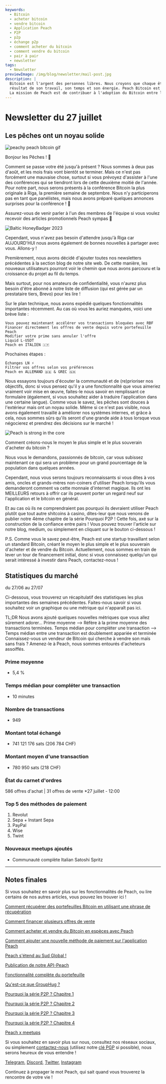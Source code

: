 ```yaml
---
keywords:
  - Bitcoin
  - acheter bitcoin
  - vendre bitcoin
  - Application Peach
  - P2P
  - p2p
  - échange p2p
  - comment acheter du bitcoin
  - comment vendre du bitcoin
  - pair à pair
  - newsletter
tags:
  - Newsletter
previewImage: /img/blog/newsletter/mail-post.jpg
description: |
  Bitcoin est l'argent des personnes libres. Nous croyons que chaque être humain a le droit de choisir la monnaie qu'il utilise pour stocker sa richesse, le
  résultat de son travail, son temps et son énergie. Peach Bitcoin est la plateforme la plus simple pour acheter et vendre du bitcoin de pair à pair.
  La mission de Peach est de contribuer à l'adoption du Bitcoin entre les mains des gens.
---
```


# Newsletter du 27 juillet

## Les pêches ont un noyau solide

![peachy peach bitcoin gif](/img/blog/newsletter/gif-peach.gif)

Bonjour les Pêches ! 🍑

Comment se passe votre été jusqu'à présent ? Nous sommes à deux pas d'août, et les mois frais vont bientôt se terminer. Mais ce n'est pas forcément une mauvaise chose, surtout si vous prévoyez d'assister à l'une des conférences qui se tiendront lors de cette deuxième moitié de l'année.
Pour notre part, nous serons présents à la conférence Bitcoin la plus originale à Riga, la première semaine de septembre. Nous n'y participerons pas en tant que panélistes, mais nous avons préparé quelques annonces surprises pour la conférence ! 👀

Assurez-vous de venir parler à l'un des membres de l'équipe si vous voulez recevoir des articles promotionnels Peach sympas 👕

![Baltic HoneyBadger 2023](https://img.mailinblue.com/5647291/images/content_library/original/64c150feca9a443c5539f14d.jpg)

Cependant, vous n'avez pas besoin d'attendre jusqu'à Riga car AUJOURD'HUI nous avons également de bonnes nouvelles à partager avec vous. Allons-y !

Premièrement, nous avons décidé d'ajouter toutes nos newsletters précédentes à la section blog de notre site web. De cette manière, les nouveaux utilisateurs pourront voir le chemin que nous avons parcouru et la croissance du projet au fil du temps.

Mais surtout, pour nos amateurs de confidentialité, vous n'aurez plus besoin d'être abonné à notre liste de diffusion (qui est gérée par un prestataire tiers, Brevo) pour les lire !

Sur le plan technique, nous avons expédié quelques fonctionnalités importantes récemment. Au cas où vous les auriez manquées, voici une brève liste :

    Vous pouvez maintenant accélérer vos transactions bloquées avec RBF
    Financer directement les offres de vente depuis votre portefeuille Peach
    Modifier votre prime sans annuler l'offre
    Liquid L-USDT
    Peach en ITALIEN 🇮🇹

Prochaines étapes :

    Échanges LN ⚡
    Filtrer vos offres selon vos préférences
    Peach en ALLEMAND 🇩🇪 & GREC 🇬🇷

Nous essayons toujours d'écouter la communauté et de (re)prioriser nos objectifs, donc si vous pensez qu'il y a une fonctionnalité que vous aimeriez vraiment voir mise en œuvre, faites-le nous savoir en remplissant ce formulaire (également, si vous souhaitez aider à traduire l'application dans une certaine langue).
Comme vous le savez, les pêches sont douces à l'extérieur mais ont un noyau solide.
Même si ce n'est pas visible, nous avons également travaillé à améliorer nos systèmes internes, et grâce à cela, nous sommes sûrs qu'ils seront d'une grande aide à tous lorsque vous négocierez et prendrez des décisions sur le marché !

![Peach is strong in the core](https://img.mailinblue.com/5647291/images/content_library/original/64c24bc1b872d13df10ce56f.jpg)

Comment créons-nous le moyen le plus simple et le plus souverain d'acheter du bitcoin ?

Nous vous le demandons, passionnés de bitcoin, car vous subissez maintenant ce qui sera un problème pour un grand pourcentage de la population dans quelques années.

Cependant, nous vous serons toujours reconnaissants si vous dites à vos amis, oncles et grands-mères non-coiners d'utiliser Peach lorsqu'ils vous demanderont comment va cette monnaie d'internet magique. Ils ont les MEILLEURS retours à offrir car ils peuvent porter un regard neuf sur l'application et le bitcoin en général.

Et au cas où ils ne comprendraient pas pourquoi ils devraient utiliser Peach plutôt que tout autre shitcoins à casino, dites-leur que nous venons de publier notre 4ème chapitre de la série Pourquoi P2P ! Cette fois, axé sur la construction de la confiance entre pairs ! Vous pouvez trouver l'article sur notre blog, medium, ou simplement en cliquant sur le bouton ci-dessous !

P.S. Comme vous le savez peut-être, Peach est une startup travaillant selon un standard Bitcoin, créant le moyen le plus simple et le plus souverain d'acheter et de vendre du Bitcoin. Actuellement, nous sommes en train de lever un tour de financement initial, donc si vous connaissez quelqu'un qui serait intéressé à investir dans Peach, contactez-nous !

## Statistiques du marché

du 27/06 au 27/07

Ci-dessous, vous trouverez un récapitulatif des statistiques les plus importantes des semaines précédentes. Faites-nous savoir si vous souhaitez voir un graphique ou une métrique qui n'apparaît pas ici.

TL;DR
Nous avons ajouté quelques nouvelles métriques que vous allez sûrement adorer...
Prime moyenne --> Réfère à la prime moyenne des transactions terminées.
Temps médian pour compléter une transaction --> Temps médian entre une transaction est doublement appariée et terminée
Connaissez-vous un vendeur de Bitcoin qui cherche à vendre son maïs sans frais ? Amenez-le à Peach, nous sommes entourés d'acheteurs assoiffés.

### Prime moyenne

- 5,4 %

### Temps médian pour compléter une transaction

- 10 minutes

### Nombre de transactions

- 949

### Montant total échangé

- 741 121 176 sats (206 784 CHF)

### Montant moyen d'une transaction

- 780 950 sats (218 CHF)

### État du carnet d'ordres

586 offres d'achat | 31 offres de vente
\*27 juillet - 12:00

### Top 5 des méthodes de paiement

1. Revolut
2. Sepa + Instant Sepa
3. PayPal
4. Wise
5. Twint

### Nouveaux meetups ajoutés

- Communauté complète Italian Satoshi Spritz

---

## Notes finales

Si vous souhaitez en savoir plus sur les fonctionnalités de Peach, ou lire certains de nos autres articles, vous pouvez les trouver ici !

[Comment récupérer des portefeuilles Bitcoin en utilisant une phrase de récupération](https://peachbitcoin.com/fr/blog/how-to-restore-peach-wallet/)

[Comment financer plusieurs offres de vente](https://peachbitcoin.com/fr/blog/funding-multiple-sell-offers/)

[Comment acheter et vendre du Bitcoin en espèces avec Peach](https://peachbitcoin.com/fr/blog/how-to-buy-and-sell-bitcoin-with-cash-using-peach/)

[Comment ajouter une nouvelle méthode de paiement sur l'application Peach](https://peachbitcoin.com/fr/blog/how-to-add-a-payment-method/)

[Peach s'étend au Sud Global !](https://peachbitcoin.com/fr/blog/peach-expands-to-the-global-south/)

[Publication de notre API-Peach](https://peachbitcoin.com/fr/blog/making-our-peach-api-public/)

[Fonctionnalité complète du portefeuille](https://peachbitcoin.com/fr/blog/full-wallet-functionality/)

[Qu'est-ce que GroupHug ?](https://peachbitcoin.com/fr/blog/group-hug/)

[Pourquoi la série P2P ? Chapitre 1](https://peachbitcoin.com/fr/blog/why-p2p-chapter-1/)

[Pourquoi la série P2P ? Chapitre 2](https://peachbitcoin.com/fr/blog/why-p2p-chapter-2/)

[Pourquoi la série P2P ? Chapitre 3](https://peachbitcoin.com/fr/blog/why-p2p-chapter-3-circular-economies/)

[Pourquoi la série P2P ? Chapitre 4](https://peachbitcoin.com/fr/blog/why-p2p-chapter-4-chains-of-trust/)

[Peach x meetups](https://peachbitcoin.com/fr/blog/peach-for-meetups/)

Si vous souhaitez en savoir plus sur nous, consultez nos réseaux sociaux, ou simplement [contactez-nous](mailto:hello@peachbitcoin.com) (utilisez notre [clé PGP](https://keys.openpgp.org/vks/v1/by-fingerprint/48339A19645E2E53488E0E5479E1B270FACD1BD2) si possible), nous serons heureux de vous entendre !

[Telegram](https://t.me/peachtopeach), [Discord](https://discord.gg/ypeHz3SW54), [Twitter](https://twitter.com/peachbitcoin), [Instagram](https://instagram.com/peachbitcoin)

Continuez à propager le mot Peach, qui sait quand vous trouverez la rencontre de votre vie !
